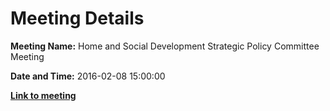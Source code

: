 # Meeting Details

**Meeting Name:** Home and Social Development Strategic Policy Committee Meeting

**Date and Time:** 2016-02-08 15:00:00

**<a href="https://www.limerick.ie/council/whats-on/home-and-social-development-strategic-policy-committee-meeting-2" target="_blank">Link to meeting</a>**
